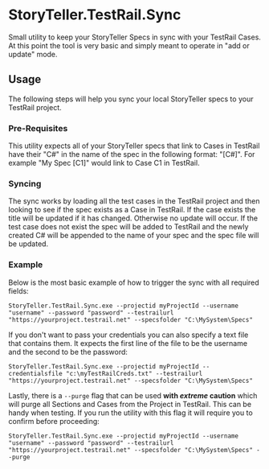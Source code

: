 # StoryTeller.TestRail.Sync
Small utility to keep your StoryTeller Specs in sync with your TestRail Cases. At this point the tool is very basic and simply meant to operate in "add or update" mode.

## Usage
The following steps will help you sync your local StoryTeller specs to your TestRail project.

### Pre-Requisites
This utility expects all of your StoryTeller specs that link to Cases in TestRail have their "C#" in the name of the spec in the following format: "[C#]". For example "My Spec [C1]" would link to Case C1 in TestRail.

### Syncing
The sync works by loading all the test cases in the TestRail project and then looking to see if the spec exists as a Case in TestRail. If the case exists the title will be updated if it has changed. Otherwise no update will occur. If the test case does not exist the spec will be added to TestRail and the newly created C# will be appended to the name of your spec and the spec file will be updated.

### Example
Below is the most basic example of how to trigger the sync with all required fields:

```StoryTeller.TestRail.Sync.exe --projectid myProjectId --username "username" --password "password" --testrailurl "https://yourproject.testrail.net" --specsfolder "C:\MySystem\Specs"```

If you don't want to pass your credentials you can also specify a text file that contains them. It expects the first line of the file to be the username and the second to be the password:

```StoryTeller.TestRail.Sync.exe --projectid myProjectId --credentialsfile "c:\myTestRailCreds.txt" --testrailurl "https://yourproject.testrail.net" --specsfolder "C:\MySystem\Specs"```

Lastly, there is a `--purge` flag that can be used **with _extreme_ caution** which will purge all Sections and Cases from the Project in TestRail. This can be handy when testing. If you run the utility with this flag it will require you to confirm before proceeding:

```StoryTeller.TestRail.Sync.exe --projectid myProjectId --username "username" --password "password" --testrailurl "https://yourproject.testrail.net" --specsfolder "C:\MySystem\Specs" --purge```
